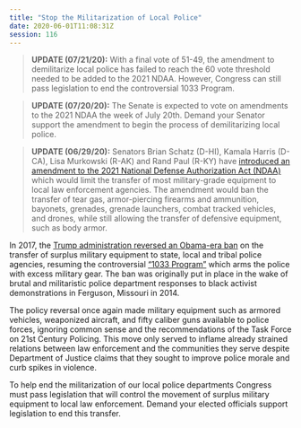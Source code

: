 ```yaml
---
title: "Stop the Militarization of Local Police"
date: 2020-06-01T11:08:31Z
session: 116
---
```

>**UPDATE (07/21/20):** With a final vote of 51-49, the amendment to demilitarize local police has failed to reach the 60 vote threshold needed to be added to the 2021 NDAA. However, Congress can still pass legislation to end the controversial 1033 Program.

>**UPDATE (07/20/20):** The Senate is expected to vote on amendments to the 2021 NDAA the week of July 20th. Demand your Senator support the amendment to begin the process of demilitarizing local police.

>**UPDATE (06/29/20):** Senators Brian Schatz (D-HI), Kamala Harris (D-CA), Lisa Murkowski (R-AK) and Rand Paul (R-KY) have [introduced an amendment to the 2021 National Defense Authorization Act (NDAA)](https://thehill.com/homenews/senate/505131-senators-push-to-limit-transfer-of-military-grade-equipment-to-police) which would limit the transfer of most military-grade equipment to local law enforcement agencies. The amendment would ban the transfer of tear gas, armor-piercing firearms and ammunition, bayonets, grenades, grenade launchers, combat tracked vehicles, and drones, while still allowing the transfer of defensive equipment, such as body armor. 

In 2017, the [Trump administration reversed an Obama-era ban]( https://www.nytimes.com/2017/08/28/us/politics/trump-police-military-surplus-equipment.html) on the transfer of surplus military equipment to state, local and tribal police agencies, resuming the controversial [“1033 Program”](https://www.newsweek.com/how-americas-police-became-army-1033-program-264537) which arms the police with excess military gear. The ban was originally put in place in the wake of brutal and militaristic police department responses to black activist demonstrations in Ferguson, Missouri in 2014.

The policy reversal once again made military equipment such as armored vehicles, weaponized aircraft, and fifty caliber guns available to police forces, ignoring common sense and the recommendations of the Task Force on 21st Century Policing. This move only served to inflame already strained relations between law enforcement and the communities they serve despite Department of Justice claims that they sought to improve police morale and curb spikes in violence.

To help end the militarization of our local police departments Congress must pass legislation that will control the movement of surplus military equipment to local law enforcement. Demand your elected officials support legislation to end this transfer. 
